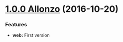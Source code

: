 <a name="1.0.0"></a>

# [1.0.0 Allonzo](https://github.com/CodeCorico/allons-y-web/releases/tag/1.0.0) (2016-10-20)


### Features

* **web:** First version
